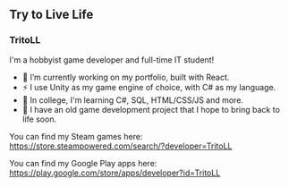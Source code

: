 ## Try to Live Life
### TritoLL

I'm a hobbyist game developer and full-time IT student!
- 🔭 I’m currently working on my portfolio, built with React.
- ⚡ I use Unity as my game engine of choice, with C# as my language.
- 🌱 In college, I'm learning C#, SQL, HTML/CSS/JS and more.
- 🤔 I have an old game development project that I hope to bring back to life soon.

You can find my Steam games here: https://store.steampowered.com/search/?developer=TritoLL

You can find my Google Play apps here: https://play.google.com/store/apps/developer?id=TritoLL
<!--
**TritoLL/TritoLL** is a ✨ _special_ ✨ repository because its `README.md` (this file) appears on your GitHub profile.

Here are some ideas to get you started:

- 🔭 I’m currently working on ...
- 🌱 I’m currently learning ...
- 👯 I’m looking to collaborate on ...
- 🤔 I’m looking for help with ...
- 💬 Ask me about ...
- 📫 How to reach me: ...
- 😄 Pronouns: ...
- ⚡ Fun fact: ...
-->
